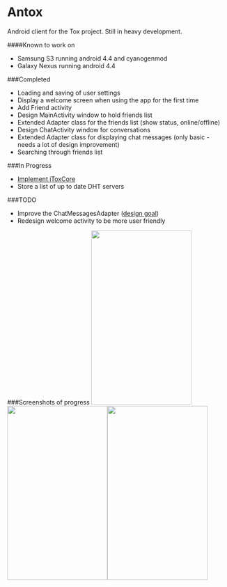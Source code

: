 Antox
=====

Android client for the Tox project. Still in heavy development. 

####Known to work on
* Samsung S3 running android 4.4 and cyanogenmod
* Galaxy Nexus running android 4.4


###Completed

- Loading and saving of user settings
- Display a welcome screen when using the app for the first time
- Add Friend activity
- Design MainActivity window to hold friends list
- Extended Adapter class for the friends list (show status, online/offline)
- Design ChatActivity window for conversations 
- Extended Adapter class for displaying chat messages (only basic - needs a lot of design improvement)
- Searching through friends list

###In Progress

- [Implement jToxCore](https://github.com/Tox/jToxcore)
- Store a list of up to date DHT servers

###TODO

- Improve the ChatMessagesAdapter ([design goal](http://assets.hardwarezone.com/img/2013/11/messages.jpg)) 
- Redesign welcome activity to be more user friendly

###Screenshots of progress
<img src="http://i.imgur.com/DQSxfjC.png" width="230px" height="400px"/><img src="http://i.imgur.com/JfX9ZgJ.png" width="230px" height="400px"/><img src="http://i.imgur.com/qQmpODj.png" width="230px" height="400px"/>

